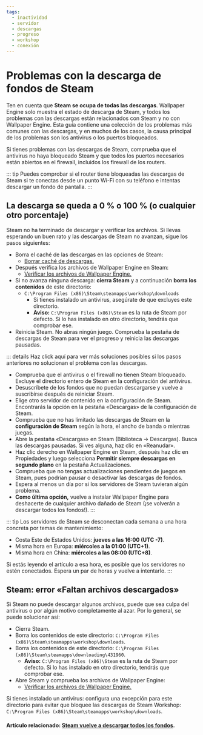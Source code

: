```yaml
---
tags:
  - inactividad
  - servidor
  - descargas
  - progreso
  - workshop
  - conexión
---
```


# Problemas con la descarga de fondos de Steam

Ten en cuenta que **Steam se ocupa de todas las descargas**. Wallpaper Engine solo muestra el estado de descarga de Steam, y todos los problemas con las descargas están relacionados con Steam y no con Wallpaper Engine. Esta guía contiene una colección de los problemas más comunes con las descargas, y en muchos de los casos, la causa principal de los problemas son los antivirus o los puertos bloqueados.

Si tienes problemas con las descargas de Steam, comprueba que el antivirus no haya bloqueado Steam y que todos los puertos necesarios están abiertos en el firewall, incluidos los firewall de los routers.

::: tip
Puedes comprobar si el router tiene bloqueadas las descargas de Steam si te conectas desde un punto Wi-Fi con su teléfono e intentas descargar un fondo de pantalla.
:::

## La descarga se queda a 0 % o 100 % (o cualquier otro porcentaje)
Steam no ha terminado de descargar y verificar los archivos. Si llevas esperando un buen rato y las descargas de Steam no avanzan, sigue los pasos siguientes:

* Borra el caché de las descargas en las opciones de Steam:
  * [Borrar caché de descargas.](https://support.steampowered.com/kb_article.php?ref=3134-TIAL-4638)
* Después verifica los archivos de Wallpaper Engine en Steam:
  * [Verificar los archivos de Wallpaper Engine.](https://support.steampowered.com/kb_article.php?ref=2037-QEUH-3335)
* Si no avanza ninguna descarga: **cierra Steam** y a continuación **borra los contenidos** de este directorio:
  * `C:\Program Files (x86)\Steam\steamapps\workshop\downloads`
    * Si tienes instalado un antivirus, asegúrate de que excluyes este directorio.
    * **Aviso:** `C:\Program Files (x86)\Steam` es la ruta de Steam por defecto. Si lo has instalado en otro directorio, tendrás que comprobar ese.
* Reinicia Steam. No abras ningún juego. Comprueba la pestaña de descargas de Steam para ver el progreso y reinicia las descargas pausadas.

::: details
Haz click aquí para ver más soluciones posibles si los pasos anteriores no solucionan el problema con las descargas.
* Comprueba que el antivirus o el firewall no tienen Steam bloqueado. Excluye el directorio entero de Steam en la configuración del antivirus.
* Desuscríbete de los fondos que no puedan descargarse y vuelve a suscribirse después de reiniciar Steam.
* Elige otro servidor de contenido en la configuración de Steam. Encontrarás la opción en la pestaña «Descargas» de la configuración de Steam.
* Comprueba que no has limitado las descargas de Steam en la **configuración de Steam** según la hora, el ancho de banda o mientras juegas.
* Abre la pestaña «Descargas» en Steam (Biblioteca -> Descargas). Busca las descargas pausadas. Si ves alguna, haz clic en «Reanudar».
* Haz clic derecho en Wallpaper Engine en Steam, después haz clic en Propiedades y luego selecciona **Permitir siempre descargas en segundo plano** en la pestaña Actualizaciones.
* Comprueba que no tengas actualizaciones pendientes de juegos en Steam, pues podrían pausar o desactivar las descargas de fondos.
* Espera al menos un día por si los servidores de Steam tuvieran algún problema.
* **Como última opción,** vuelve a instalar Wallpaper Engine para deshacerte de cualquier archivo dañado de Steam (¡se volverán a descargar todos los fondos!).
:::

::: tip
Los servidores de Steam se desconectan cada semana a una hora concreta por temas de mantenimiento:

* Costa Este de Estados Unidos: **jueves a las 16:00 (UTC -7)**.
* Misma hora en Europa: **miércoles a la 01:00 (UTC+1)**.
* Misma hora en China: **miércoles a las 08:00 (UTC+8)**.

Si estás leyendo el artículo a esa hora, es posible que los servidores no estén conectados. Espera un par de horas y vuelve a intentarlo.
:::

## Steam: error «Faltan archivos descargados»

Si Steam no puede descargar algunos archivos, puede que sea culpa del antivirus o por algún motivo completamente al azar. Por lo general, se puede solucionar así:

* Cierra Steam.
* Borra los contenidos de este directorio: `C:\Program Files (x86)\Steam\steamapps\workshop\downloads`.
* Borra los contenidos de este directorio: `C:\Program Files (x86)\Steam\steamapps\downloading\431960`.
  * **Aviso:** `C:\Program Files (x86)\Steam` es la ruta de Steam por defecto. Si lo has instalado en otro directorio, tendrás que comprobar ese.
* Abre Steam y comprueba los archivos de Wallpaper Engine:
  * [Verificar los archivos de Wallpaper Engine.](https://support.steampowered.com/kb_article.php?ref=2037-QEUH-3335)

Si tienes instalado un antivirus: configura una excepción para este directorio para evitar que bloquee las descargas de Steam Workshop: `C:\Program Files (x86)\Steam\steamapps\workshop\downloads`.

#### Artículo relacionado: [Steam vuelve a descargar todos los fondos](/steam/redownload).